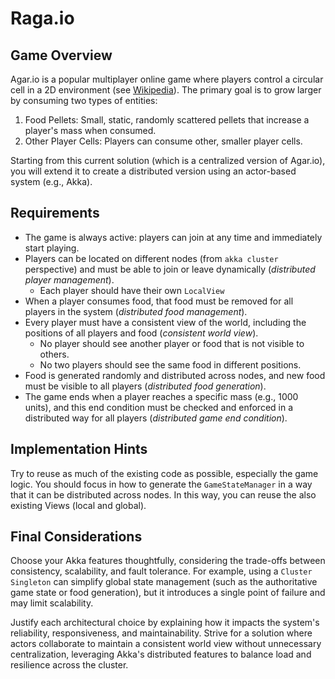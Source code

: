 # Raga.io

## Game Overview
Agar.io is a popular multiplayer online game where players control a circular cell in a 2D environment (see [Wikipedia](https://en.wikipedia.org/wiki/Agar.io)).
The primary goal is to grow larger by consuming two types of entities:
1. Food Pellets: Small, static, randomly scattered pellets that increase a player's mass when consumed.
2. Other Player Cells: Players can consume other, smaller player cells.

Starting from this current solution (which is a centralized version of Agar.io), 
 you will extend it to create a distributed version using an actor-based system (e.g., Akka).

## Requirements
- The game is always active: players can join at any time and immediately start playing.
- Players can be located on different nodes (from `akka cluster` perspective) and must be able to join or leave dynamically (*distributed player management*).
  - Each player should have their own `LocalView`
- When a player consumes food, that food must be removed for all players in the system (*distributed food management*).
- Every player must have a consistent view of the world, including the positions of all players and food (*consistent world view*).
  - No player should see another player or food that is not visible to others.
  - No two players should see the same food in different positions.
- Food is generated randomly and distributed across nodes, and new food must be visible to all players (*distributed food generation*).
- The game ends when a player reaches a specific mass (e.g., 1000 units), and this end condition must be checked and enforced in a distributed way for all players (*distributed game end condition*).

## Implementation Hints
Try to reuse as much of the existing code as possible, especially the game logic.
You should focus in how to generate the `GameStateManager` in a way that it can be distributed across nodes.
In this way, you can reuse the also existing Views (local and global).


## Final Considerations
Choose your Akka features thoughtfully, considering the trade-offs between consistency, scalability, and fault tolerance. 
For example, using a `Cluster Singleton` can simplify global state management (such as the authoritative game state or food generation),
but it introduces a single point of failure and may limit scalability. 

Justify each architectural choice by explaining how it impacts the system's reliability, responsiveness, and maintainability.
Strive for a solution where actors collaborate to maintain a consistent world view without unnecessary centralization,
leveraging Akka's distributed features to balance load and resilience across the cluster.
